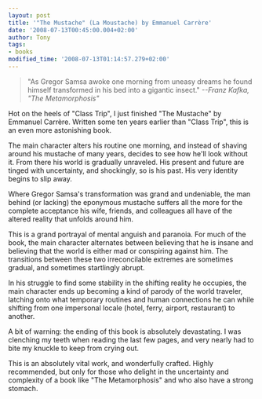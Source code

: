 ```yaml
---
layout: post
title: '"The Mustache" (La Moustache) by Emmanuel Carrère'
date: '2008-07-13T00:45:00.004+02:00'
author: Tony
tags:
- books
modified_time: '2008-07-13T01:14:57.279+02:00'
---
```


> "As Gregor Samsa awoke one morning from uneasy dreams he found himself transformed in his bed into a gigantic insect."
> <cite>--Franz Kafka, "The Metamorphosis"</cite>

Hot on the heels of "Class Trip", I just finished "The Mustache" by Emmanuel Carrère. Written some ten years earlier than "Class Trip", this is an even more astonishing book.

The main character alters his routine one morning, and instead of shaving around
his mustache of many years, decides to see how he'll look without it. From
there his world is gradually unraveled. His present and future are tinged with
uncertainty, and shockingly, so is his past. His very identity begins to slip
away.

Where Gregor Samsa's transformation was grand and undeniable, the man behind (or
lacking) the eponymous mustache suffers all the more for the complete acceptance
his wife, friends, and colleagues all have of the altered reality that unfolds
around him.

This is a grand portrayal of mental anguish and paranoia. For much of the book,
the main character alternates between believing that he is insane and believing
that the world is either mad or conspiring against him. The transitions between
these two irreconcilable extremes are sometimes gradual, and sometimes
startlingly abrupt.

In his struggle to find some stability in the shifting reality he occupies, the
main character ends up becoming a kind of parody of the world traveler, latching
onto what temporary routines and human connections he can while shifting from
one impersonal locale (hotel, ferry, airport, restaurant) to another.

A bit of warning:  the ending of this book is absolutely devastating. I was
clenching my teeth when reading the last few pages, and very nearly had to bite
my knuckle to keep from crying out.

This is an absolutely vital work, and wonderfully crafted. Highly recommended,
but only for those who delight in the uncertainty and complexity of a book like
"The Metamorphosis" and who also have a strong stomach.
